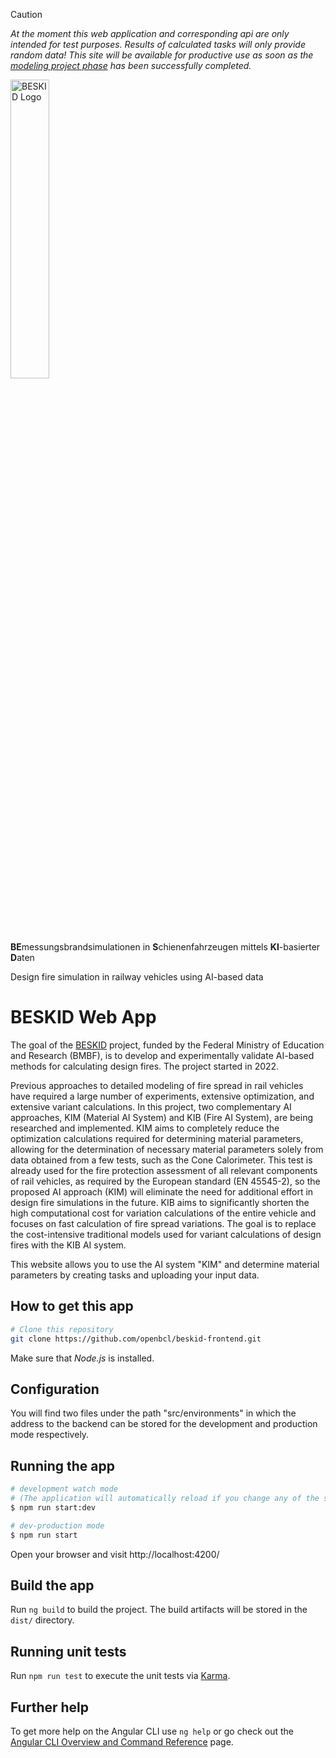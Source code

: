 > [!CAUTION]
> *At the moment this web application and corresponding api are only intended for test purposes. Results of calculated tasks will only provide random data!*
> *This site will be available for productive use as soon as the <a href="https://www.beskid-projekt.de/en/projekt/modellierung">modeling project phase</a> has been successfully completed.*

<img src="https://www.beskid-projekt.de/@@project-logo/Logo_text_500px.png" width="35%" alt="BESKID Logo"/><br>

**BE**messungsbrandsimulationen in **S**chienenfahrzeugen mittels **KI**-basierter **D**aten

Design fire simulation in railway vehicles using AI-based data

# BESKID Web App
The goal of the [BESKID](https://www.beskid-projekt.de/en) project, funded by the Federal Ministry of Education and Research (BMBF), is to develop and experimentally validate AI-based methods for calculating design fires. The project started in 2022.

Previous approaches to detailed modeling of fire spread in rail vehicles have required a large number of experiments, extensive optimization, and extensive variant calculations. In this project, two complementary AI approaches, KIM (Material AI System) and KIB (Fire AI System), are being researched and implemented. KIM aims to completely reduce the optimization calculations required for determining material parameters, allowing for the determination of necessary material parameters solely from data obtained from a few tests, such as the Cone Calorimeter. This test is already used for the fire protection assessment of all relevant components of rail vehicles, as required by the European standard (EN 45545-2), so the proposed AI approach (KIM) will eliminate the need for additional effort in design fire simulations in the future. KIB aims to significantly shorten the high computational cost for variation calculations of the entire vehicle and focuses on fast calculation of fire spread variations. The goal is to replace the cost-intensive traditional models used for variant calculations of design fires with the KIB AI system.

This website allows you to use the AI system "KIM" and determine material parameters by creating tasks and uploading your input data.

## How to get this app
```bash
# Clone this repository 
git clone https://github.com/openbcl/beskid-frontend.git
```

Make sure that *Node.js* is installed.

## Configuration
You will find two files under the path "src/environments" in which the address to the backend can be stored for the development and production mode respectively.

## Running the app

```bash
# development watch mode
# (The application will automatically reload if you change any of the source files.)
$ npm run start:dev

# dev-production mode
$ npm run start
```

Open your browser and visit http://localhost:4200/

## Build the app

Run `ng build` to build the project. The build artifacts will be stored in the `dist/` directory.

## Running unit tests

Run `npm run test` to execute the unit tests via [Karma](https://karma-runner.github.io).

## Further help

To get more help on the Angular CLI use `ng help` or go check out the [Angular CLI Overview and Command Reference](https://angular.io/cli) page.
